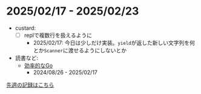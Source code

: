 # 2025/02/17 - 2025/02/23

- custard:
    - [ ] replで複数行を扱えるように
        - 2025/02/17: 今日は少しだけ実装。`yield`が返した新しい文字列を何とか`Scanner`に渡せるようにしないとか
- 読書など:
    - [効率的なGo](https://www.oreilly.co.jp//books/9784814400539/)
        - 2024/08/26 - 2025/02/17

[先週の記録はこちら](https://github.com/igrep/daily-commits/blob/2c389b03e8c6ea6d7b492f857a43ca89aa2d34bb/yesterday.md)
